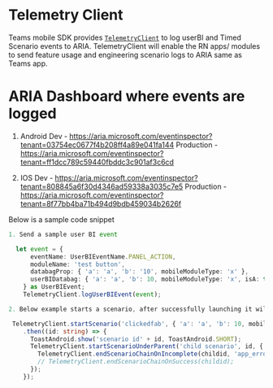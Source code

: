 # Telemetry Client
Teams mobile SDK provides <code>[TelemetryClient](xref:teams-mobile-sdk.TelemetryClient)</code> to log userBI and Timed Scenario events to ARIA. 
TelemetryClient will enable the RN apps/ modules to send feature usage and engineering scenario logs to ARIA same as Teams app.

# ARIA Dashboard where events are logged

1. Android
  Dev -  https://aria.microsoft.com/eventinspector?tenant=03754ec0677f4b208ff4a89e041fa144
  Production - https://aria.microsoft.com/eventinspector?tenant=ff1dcc789c59440fbddc3c901af3c6cd

2. IOS
  Dev - https://aria.microsoft.com/eventinspector?tenant=808845a6f30d4346ad59338a3035c7e5
  Production - https://aria.microsoft.com/eventinspector?tenant=8f77bb4ba71b494d9bdb459034b2626f

Below is a sample code snippet

```typescript
1. Send a sample user BI event

  let event = {
      eventName: UserBIEventName.PANEL_ACTION,
      moduleName: 'test button',
      databagProp: { 'a': 'a', 'b': '10', mobileModuleType: 'x' },
      userBIDatabag: { 'a': 'a', 'b': 10, mobileModuleType: 'x', isA: true }
    } as UserBIEvent;
    TelemetryClient.logUserBIEvent(event);

2. Below example starts a scenario, after successfully launching it will launch a child scenario under it. On completion will stop the whole scenario group.

 TelemetryClient.startScenario('clickedfab', { 'a': 'a', 'b': 10, mobileModuleType: 'x', isA: true})
    .then((id: string) => {
      ToastAndroid.show('scenario id' + id, ToastAndroid.SHORT);
      TelemetryClient.startScenarioUnderParent('child scenario', id, { 'x': 'x', 'y': 10, isZ: true}).then((childid: string) => {
        TelemetryClient.endScenarioChainOnIncomplete(childid, 'app_error_code_1', 'errormsg', { 'k': 'k', 'm': 10, isK: true});
        // TelemetryClient.endScenarioChainOnSuccess(childid);
      });
    });
```
